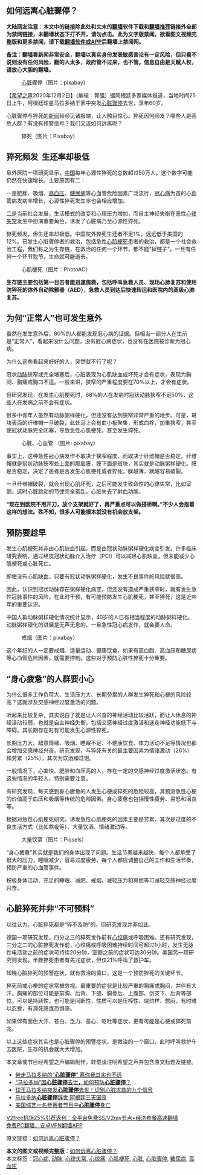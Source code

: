  <h2>如何远离心脏骤停？</h2> <p class="notice"><b>大陆网友注意：本文中的链接除此处和文末的<a href="https://github.com/bannedbook/fanqiang" >翻墙</a>软件下载和<a href="https://github.com/killgcd/justmysocks/blob/master/README.md">翻墙推荐</a>链接外全部为禁网链接，未翻墙状态下打不开，请勿点击。此为文字版禁闻，欲看图文视频完整版和更多禁闻，请下载<a href="https://github.com/bannedbook/fanqiang">翻墙软件或APP</a>后翻墙上禁闻网。</p><p>备注：翻墙看新闻非常安全，翻墙以真实身份发表敏感言论有一定风险，但只看不说则没有任何风险，翻的人太多，政府管不过来，也不管。信息自由是天赋人权，请放心大胆的翻墙。</b></p>  <div class="entry"> <figure><figcaption><a href="https://www.bannedbook.org/bnews/tag/%E5%BF%83%E8%84%8F/" class="st_tag internal_tag" rel="tag" title="标签 心脏 下的日志">心脏</a>骤停（图片：pixabay)</figcaption></figure> <p>【<span class='wp_keywordlink_affiliate'><a href="https://www.soundofhope.org" title="希望之声" target="_blank">希望之声</a></span>2020年12月2日】（编辑：郭强）据阿根廷多家媒体报道，当地时间25日上午，阿根廷球星马拉多纳于家中突发<a href="https://www.bannedbook.org/bnews/tag/%E5%BF%83%E8%84%8F%E9%AA%A4%E5%81%9C/" class="st_tag internal_tag" rel="tag" title="标签 心脏骤停 下的日志">心脏骤停</a>去世，享年60岁。</p> <p>心脏骤停与猝死的<span class='wp_keywordlink_affiliate'><a href="https://www.bannedbook.org/" title="新闻">新闻</a></span>频频见诸报端，让人触目惊心。猝死因何频发？哪些人是高危人群？有没有预警信号？我们又该如何远离呢？</p> <figure><figcaption>猝死（图片：Pixabay）</figcaption></figure> <h2>猝死频发  生还率却极低</h2> <p>阜外医院一项研究显示，<span class='wp_keywordlink_affiliate'><a href="https://www.bannedbook.org/" title="中国" target="_blank">中国</a></span>每年心源性猝死的总数超过50万人。这个数字可能仍然在快速增长。主要原因有二：</p> <p>一是肥胖、吸烟、<a href="https://www.bannedbook.org/bnews/tag/%e9%ab%98%e8%a1%80%e5%8e%8b/" class="st_tag internal_tag" rel="tag" title="标签 高血压 下的日志">高血压</a>、<a href="https://www.bannedbook.org/bnews/tag/%e7%b3%96%e5%b0%bf%e7%97%85/" class="st_tag internal_tag" rel="tag" title="标签 糖尿病 下的日志">糖尿病</a>等心血管危险因素广泛流行，<a href="https://www.bannedbook.org/bnews/tag/%E5%86%A0%E5%BF%83%E7%97%85/" class="st_tag internal_tag" rel="tag" title="标签 冠心病 下的日志">冠心病</a>为首的心血管病发病率增长，心源性猝死发生率也会相应增加。</p> <p>二是当前社会发展，生活模式的改变和心理压力增加，而自主神经失衡在恶性<a href="https://www.bannedbook.org/bnews/tag/%e5%bf%83%e5%be%8b%e5%a4%b1%e5%b8%b8/" class="st_tag internal_tag" rel="tag" title="标签 心律失常 下的日志">心律失常</a>发生中扮演重要角色，诱发了心脏病乃至心源性猝死。</p> <p>猝死频发，但生还率却极低。中国院外猝死生还者不足1%，远远低于美国的12%。已发生心脏骤停者的救治，包括急性<a href="https://www.bannedbook.org/bnews/tag/%e5%bf%83%e8%82%8c%e6%a2%97%e6%ad%bb/" class="st_tag internal_tag" rel="tag" title="标签 心肌梗死 下的日志">心肌梗死</a>患者的救治，都是一个社会救治工程，我们称之为生存链，在救治的任何一个环节，都不能“掉链子”，一旦有任何一个环节脱节，生命就可能逝去。</p> <figure><figcaption>心肌梗死（图片：PhotoAC）</figcaption></figure> <p><strong>生存链主要包括第一目击者能迅速施救，包括呼叫急救人员、现场心肺复苏和使用防猝死的体外自动除颤器（AED），急救人员到达后快速转运和医院内的高级心肺复苏。</strong></p> <h2>为何“正常人”也可发生意外</h2> <p>虽然在发生意外后，80%的人都能发现冠心病的证据。但相当一部分人在生前是“正常人”，看起来没什么问题，没有冠心病症状，也没有在医院被诊断为冠心病。</p> <p>为什么这些看起来好好的人，突然就不行了呢？</p>  <p>冠状<a href="https://www.bannedbook.org/bnews/tag/%E5%8A%A8%E8%84%89/" class="st_tag internal_tag" rel="tag" title="标签 动脉 下的日志">动脉</a>狭窄或完全堵塞后，心脏表现为心肌缺血或坏死才会有症状，表现为胸闷、胸痛或胸口不适。一般来讲，狭窄的严重程度要在70%以上，才会有症状。</p> <p>但研究发现，在发生心肌梗死时，68%的人在发病时冠状动脉狭窄不足50%，这些人在发病之前不会有症状。</p> <p>很多中青年人虽然有动脉粥样硬化，但还没有达到狭窄非常严重的地步。可是，斑块表面的纤维帽一旦破裂，此处马上会有血小板聚集，形成血栓，加重狭窄，甚至使冠状动脉完全闭塞，导致急性心肌梗死，甚至发生猝死。</p> <figure><figcaption>心脏、心血管  （图片: pixabay）</figcaption></figure> <p>事实上，这种急性冠心病发作不取决于狭窄程度，而取决于纤维帽是否稳定。纤维帽就是冠状动脉狭窄处上面的那层膜，膜下面是斑块，其实就是动脉粥样硬化。膜是否稳定，决定了患者是否发生心肌梗死或者猝死。膜越薄，就越容易破裂。</p> <p>一旦纤维帽破裂，就会出现心肌坏死，之后可能发生致命性的心律失常，比如室颤。这时心脏跳动的节律完全紊乱，心脏失去了射血功能。</p> <p><strong>“现在到医院不用开刀，放个支架就好了，再严重点可以做搭桥啊。”不少人会抱着这样的想法。殊不知，很多人可能根本就没有机会放支架。</strong></p> <h2>预防要趁早</h2> <p>发生心肌梗死并非由心肌缺血引起，而是由冠状动脉粥样硬化病变引发。许多临床研究表明，通过经皮冠状动脉介入治疗（PCI）可以减轻心肌缺血，但未能减少心肌梗死或心脏死亡。</p> <p>即使没有心肌缺血，只要有冠状动脉粥样硬化，发生不良事件的风险就很高。</p> <p>因此，认识到冠状动脉存在粥样硬化病变，但还没有造成严重狭窄时，就有发生急性冠脉事件的风险，在此时干预，有可能预防发生心肌梗死，甚至猝死，这是近些年的重要认识。</p>  <p>中国人群动脉粥样硬化情况统计显示，40岁的人已有相当程度的动脉粥样硬化。动脉粥样硬化的进展是无声无息的，一旦急性冠心病发作，就会要人命。</p> <figure><figcaption>戒烟（图片：pixabay）</figcaption></figure> <p>这个年纪的人一定要戒烟、适量运动、健康饮食，如果有高血脂、高血压和糖尿病等心血管危险因素，就需要控制。这些对于预防心脏性猝死十分重要。</p> <h2>“身心疲惫”的人群要小心</h2> <p>为什么很多工作负荷大、生活压力大、长期劳累的人群发生猝死和心梗的风险较高？这就涉及交感神经过度激活的问题。</p> <p>听起来比较复杂，其实说白了就是让人兴奋的神经活动比较活跃，而让人休息的神经活动较弱，也就是自主神经失衡，包括交感神经过度激活和迷走神经功能低下与障碍。其长期存在时有可能发生心源性猝死。</p> <p>长期压力大、敌意情绪、吸烟、睡眠不足、不健康饮食、体力活动不足等情况也都会增加交感神经兴奋。研究发现，与猝死有关的最主要因素为情绪激动（26%）和劳累（25%），其次为饮酒和过饱。</p> <p>一般情况下，心率快、肥胖和血压高的人，存在一定的交感神经过度激活状态。有这些情况的年轻人，特别需要注意。</p> <p>有研究发现，每天感到身心疲惫的人发生心梗或猝死的危险较高，其预测急性心梗的价值高于血压和吸烟等传统的危险因素。身心疲惫也包括慢性疲劳、易怒和沮丧等。</p> <p>根据对急性心肌梗死研究，诱发急性心肌梗死的因素主要是劳累，其次是过度的不良生活方式（比如熬夜等）、大量饮酒、情绪激动等。</p> <figure><figcaption>大量饮酒（图片：Piqsels）</figcaption></figure> <p>“身心疲惫”其实就是我们的身体出现了问题。生活节奏越来越快，每个人都承受了很大的压力，睡眠减少，容易过度疲劳，每个人都应调整自己的工作和生活节奏，预防严重的心血管事件。</p>  <p>积极身体活动、充足的睡眠、减肥、戒烟、减轻压力和冥想等可减轻交感神经过度兴奋。</p> <h2>心脏猝死并非“不可预料”</h2> <p>以往认为，心脏猝死都是“猝不及防”的。但研究发现并非如此。</p> <p>德国一项研究发现，四分之三的猝死发作前有<a href="https://www.bannedbook.org/bnews/tag/%e5%bf%83%e7%bb%9e%e7%97%9b/" class="st_tag internal_tag" rel="tag" title="标签 心绞痛 下的日志">心绞痛</a>或呼吸困难。还有研究发现，三分之二的心脏猝死发作前，心绞痛或呼吸困难持续时间可超过1小时，发生无脉性电活动之前的症状可持续20分钟，室颤之前的症状可达30分钟。美国另一项研究则发现，半数猝死患者有先兆症状，但仅21%呼叫了救护车。</p> <p>知晓心脏猝死的预警症状，就有救治的窗口，这是一个预防猝死的关键环节。</p> <p>猝死前或心梗的症状常被忽视。最重要的症状是比较严重的胸痛或胸闷，并伴有大汗。胸痛的部位可能是前胸、后背、下颌、胸骨后、上腹部、剑突下、后背等部位。可以是持续性，也可能是间断性，性质可以是压榨性、烧灼样、憋闷，有时难以忍受，有濒死感或恐惧感。</p> <p>如果伴有面色大汗、苍白、乏力、恶心、呕吐等症状，更有可能是心梗或猝死前兆。</p> <p>以上这些症状其实也是心脏骤停的预警症状，是救治的一个窗口，此时呼叫救护车去医院，生存的机会就大大增加。</p> <p>本文章或节目经希望之声编辑制作，转载请注明希望之声并包含原文标题及链接。</p> <ul class='op-related-articles' title='相关阅读'> <li><a href='https://www.bannedbook.org/bnews/lifebaike/20201128/1438604.html' target='_blank'>带走马拉多纳的“<b>心脏骤停</b>” 离你我其实也不远</a></li> <li><a href='https://www.bannedbook.org/bnews/comments/20201127/1438064.html' target='_blank'>“马拉多纳”因<b>心脏骤停</b>去世，如何预防<b>心脏骤停</b>？</a></li> <li><a href='https://www.bannedbook.org/bnews/health/20201126/1437390.html' target='_blank'>球王马拉多纳突发<b>心脏骤停</b>去世！识别心脏求救的九个信号</a></li> <li><a href='https://www.bannedbook.org/bnews/worldnews/20201126/1437085.html' target='_blank'>马拉多纳<b>心脏骤停</b>辞世 阿根廷三天国丧</a></li> <li><a href='https://www.bannedbook.org/bnews/yule/20201122/1434987.html' target='_blank'>美国综艺一名参赛者节目中<b>心脏骤停</b>身亡</a></li> </ul> <p class="texttj"> <a href="https://www.bannedbook.org/forum23/topic22702.html" target="_blank">V2free机场25%引荐返利：全平台免费SS/V2ray节点+经济套餐高速翻墙</a><br/> <a href="https://github.com/bannedbook/fanqiang/wiki/%E7%A6%81%E9%97%BB%E7%BD%91%E5%AE%89%E5%8D%93%E7%BF%BB%E5%A2%99%E6%96%B0%E9%97%BBAPP" target="_blank">免费PC翻墙、安卓VPN翻墙APP</a></p><p>原文链接：<a class="src_link"  href="https://www.soundofhope.org/post/447886" target="_blank">如何远离心脏骤停？</a></p> <a name='sharetosocial'></a>       <div><b>本文的图文或视频完整版</b>：<a href='https://www.bannedbook.org/bnews/comments/20201203/1441142.html'>如何远离心脏骤停？</a></div>  </div><!--END ENTRY--> <div class="postfooter"> <div>本文标签：<a href="https://www.bannedbook.org/bnews/tag/%E5%86%A0%E5%BF%83%E7%97%85/" rel="tag">冠心病</a>, <a href="https://www.bannedbook.org/bnews/tag/%E5%8A%A8%E8%84%89/" rel="tag">动脉</a>, <a href="https://www.bannedbook.org/bnews/tag/%e5%bf%83%e5%be%8b%e5%a4%b1%e5%b8%b8/" rel="tag">心律失常</a>, <a href="https://www.bannedbook.org/bnews/tag/%e5%bf%83%e7%bb%9e%e7%97%9b/" rel="tag">心绞痛</a>, <a href="https://www.bannedbook.org/bnews/tag/%e5%bf%83%e8%82%8c%e6%a2%97%e6%ad%bb/" rel="tag">心肌梗死</a>, <a href="https://www.bannedbook.org/bnews/tag/%E5%BF%83%E8%84%8F/" rel="tag">心脏</a>, <a href="https://www.bannedbook.org/bnews/tag/%E5%BF%83%E8%84%8F%E9%AA%A4%E5%81%9C/" rel="tag">心脏骤停</a>, <a href="https://www.bannedbook.org/bnews/tag/%e7%b3%96%e5%b0%bf%e7%97%85/" rel="tag">糖尿病</a>, <a href="https://www.bannedbook.org/bnews/tag/%e9%ab%98%e8%a1%80%e5%8e%8b/" rel="tag">高血压</a></div>  </div><!--END POSTFOOTER--> 